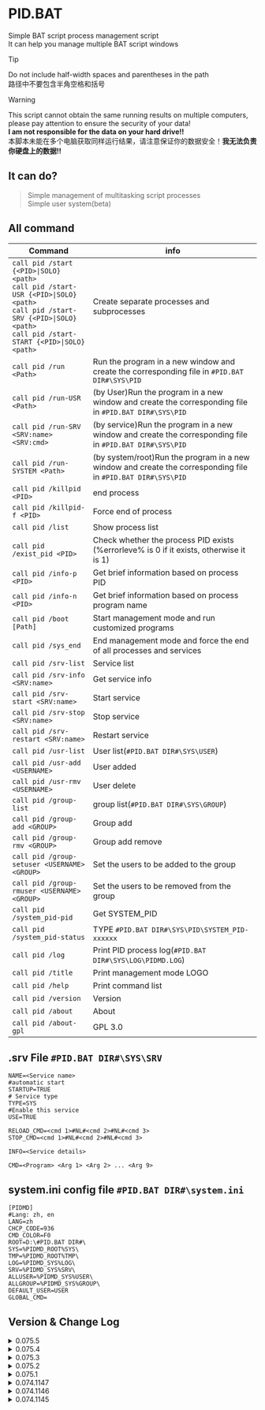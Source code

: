 # PID.BAT
Simple BAT script process management script  
It can help you manage multiple BAT script windows

> [!TIP]
> Do not include half-width spaces and parentheses in the path  
> 路径中不要包含半角空格和括号  

> [!WARNING]
> This script cannot obtain the same running results on multiple computers, please pay attention to ensure the security of your data!  
> **I am not responsible for the data on your hard drive!!**  
> 本脚本未能在多个电脑获取同样运行结果，请注意保证你的数据安全！**我无法负责你硬盘上的数据!!**

## It can do?
> Simple management of multitasking script processes  
> Simple user system(beta) 

## All command
| Command | info |
| -------------- | ------------------------ |
| `call pid /start {<PID>\|SOLO} <path>` <br> `call pid /start-USR {<PID>\|SOLO} <path>` <br> `call pid /start-SRV {<PID>\|SOLO} <path>` <br> `call pid /start-START {<PID>\|SOLO} <path>` | Create separate processes and subprocesses |  
| `call pid /run <Path> ` | Run the program in a new window and create the corresponding file in `#PID.BAT DIR#\SYS\PID` |  
| `call pid /run-USR <Path>` | (by User)Run the program in a new window and create the corresponding file in `#PID.BAT DIR#\SYS\PID` |  
| `call pid /run-SRV <SRV:name> <SRV:cmd>` | (by service)Run the program in a new window and create the corresponding file in `#PID.BAT DIR#\SYS\PID` |  
| `call pid /run-SYSTEM <Path>` | (by system/root)Run the program in a new window and create the corresponding file in `#PID.BAT DIR#\SYS\PID` |  
| `call pid /killpid <PID>` | end process |
| `call pid /killpid-f <PID>` | Force end of process |
| `call pid /list` | Show process list |
| `call pid /exist_pid <PID>` | Check whether the process PID exists (%errorleve% is 0 if it exists, otherwise it is 1) |
| `call pid /info-p <PID>` | Get brief information based on process PID |
| `call pid /info-n <PID>` | Get brief information based on process program name |
| `call pid /boot [Path]` | Start management mode and run customized programs |
| `call pid /sys_end` | End management mode and force the end of all processes and services |
| `call pid /srv-list` | Service list |
| `call pid /srv-info <SRV:name>` | Get service info |
| `call pid /srv-start <SRV:name>` | Start service |
| `call pid /srv-stop <SRV:name>` | Stop service |
| `call pid /srv-restart <SRV:name>` | Restart service |
| `call pid /usr-list` | User list(`#PID.BAT DIR#\SYS\USER`) |
| `call pid /usr-add <USERNAME>` | User added |
| `call pid /usr-rmv <USERNAME>` | User delete |
| `call pid /group-list` | group list(`#PID.BAT DIR#\SYS\GROUP`) |
| `call pid /group-add <GROUP>` | Group add |
| `call pid /group-rmv <GROUP>` | Group add remove |
| `call pid /group-setuser <USERNAME> <GROUP>` | Set the users to be added to the group |
| `call pid /group-rmuser <USERNAME> <GROUP>` | Set the users to be removed from the group |
| `call pid /system_pid-pid` | Get SYSTEM_PID
| `call pid /system_pid-status` | TYPE `#PID.BAT DIR#\SYS\PID\SYSTEM_PID-xxxxxx` |
| `call pid /log` | Print PID process log(`#PID.BAT DIR#\SYS\LOG\PIDMD.LOG`)
| `call pid /title` | Print management mode LOGO |
| `call pid /help` | Print command list |
| `call pid /version` | Version |
| `call pid /about` | About |
| `call pid /about-gpl` | GPL 3.0 |

## .srv File `#PID.BAT DIR#\SYS\SRV`
```
NAME=<Service name>
#automatic start
STARTUP=TRUE
# Service type
TYPE=SYS
#Enable this service
USE=TRUE

RELOAD_CMD=<cmd 1>#NL#<cmd 2>#NL#<cmd 3>
STOP_CMD=<cmd 1>#NL#<cmd 2>#NL#<cmd 3>

INFO=<Service details>

CMD=<Program> <Arg 1> <Arg 2> ... <Arg 9>
```

## system.ini config file `#PID.BAT DIR#\system.ini`
```
[PIDMD]
#Lang: zh, en
LANG=zh
CHCP_CODE=936
CMD_COLOR=F0
ROOT=D:\#PID.BAT DIR#\
SYS=%PIDMD_ROOT%SYS\
TMP=%PIDMD_ROOT%TMP\
LOG=%PIDMD_SYS%LOG\
SRV=%PIDMD_SYS%SRV\
ALLUSER=%PIDMD_SYS%USER\
ALLGROUP=%PIDMD_SYS%GROUP\
DEFAULT_USER=USER
GLOBAL_CMD=
```

##  Version & Change Log

<details>
  <summary>0.075.5</summary>
  
  > Add `END_CLEAR` Setting<br>
  > Other BUG fixes 
</details>

<details>
  <summary>0.075.4</summary>
  
  > Add `/SYSTEM_PID-PID` <br>
  > Add `/SYSTEM_PID-STATUS` <br>
  > Add `/ABOUT-GPL` <br>
  > Other BUG fixes 
</details>

<details>
  <summary>0.075.3</summary>
  
  > Fixed `/info`<br>
  > Add `/about` <br>
  > Other BUG fixes 
</details>

<details>
  <summary>0.075.2</summary>
  
  > Fixed the problem that closing the parent process and the child process will not end <br>
  > Fixed `/start-srv` ending immediately after running <br>
  > Other BUG fixes 
</details>

<details>
  <summary>0.075.1</summary>
  
  > Subprocess support <br>
  > Add setting entry `PIDMD_DISABLE_RUN` (default value **FALSE**) <br>
  > Other BUG fixes 
</details>

<details>
  <summary>0.074.1147</summary>
  
  > Fixed the problem that the **xxx.SRV** file in the `%PIDMD_ROOT%\SYS\SRVRUN\` directory would not be deleted after the SRV specified process.<br>
  > Other BUG fixes
</details>

<details>
  <summary>0.074.1146</summary>
  
  > BUG fixes<br>
  > `%PIDMD_DEFAULT_USER%` set `SYSTEM`
</details>

<details>
  <summary>0.074.1145</summary>
  
  > Added simple users, groups, permissions<br>
  > PID can be executed in any directory<br>
  > `PIDMD_ROOT` can be set arbitrarily<br>
  > Other BUG fixes
</details>

